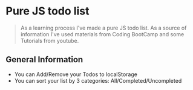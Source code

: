 # Pure JS todo list
> As a learning process I've made a pure JS todo list. As a source of information I've used materials from Coding BootCamp and some Tutorials from youtube.



## General Information 
- You can Add/Remove your Todos to localStorage
- You can sort your list by 3 categories: All/Completed/Uncompleted




